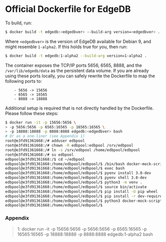 Official Dockerfile for EdgeDB
==============================

To build, run:

```bash
$ docker build -t edgedb:<edgedbver> --build-arg version=<edgedbver> .
```

Where `<edgedbver>` is the version of EdgeDB available for Debian 9, and
might resemble `1-alpha2`. If this holds true for you, then run:

```bash
$ docker build -t edgedb:1-alpha2 --build-arg version=1-alpha2 .
```

The container exposes the TCP/IP ports 5656, 6565, 8888, and the `/var/lib/edgedb/data`
as the persistent data volume. If you are already using these ports locally,
you can safely rewrite the Dockerfile to map the following ports to:
```
    - 5656 -> 15656
    - 6565 -> 16565
    - 8888 -> 18888
```

Additional setup is required that is not directly handled by the Dockerfile. Please
follow these steps:

```bash
$ docker run -it -p 15656:5656 \
> -p 5656:5656 -p 6565:16565 -p 16565:16565 \
> -p 18888:18888 -p 8888:8888 edgedb:<edgedbver> bash
# Or as a one-liner (see Appendix 1)
root@e3fd91361668:/# adduser edbpool
root@e3fd91361668:/# chown -R edbpool:edbpool /srv/edbpool
root@e3fd91361668:/# ln -s /srv/edbpool /home/edbpool/edbpool
root@e3fd91361668:/# su edbpool 
edbpool@e3fd91361668:/$ cd ~/edbpool
edbpool@e3fd91361668:/home/edbpool/edbpool/$ /bin/bash docker-mock-scripts/phase_1/pyenv_installer.sh
edbpool@e3fd91361668:/home/edbpool/edbpool/$ exec bash
edbpool@e3fd91361668:/home/edbpool/edbpool/$ pyenv install 3.8-dev
edbpool@e3fd91361668:/home/edbpool/edbpool/$ pyenv shell 3.8-dev
edbpool@e3fd91361668:/home/edbpool/edbpool/$ python3 -m venv .
edbpool@e3fd91361668:/home/edbpool/edbpool/$ source bin/activate
edbpool@e3fd91361668:/home/edbpool/edbpool/$ pip install -U pip wheel
edbpool@e3fd91361668:/home/edbpool/edbpool/$ pip install -r dev-requirements.txt
edbpool@e3fd91361668:/home/edbpool/edbpool/$ python3 docker-mock-scripts/phase_2/rpc-server.py "docker-mock-scripts/config.json"
edbpool@e3fd91361668:/home/edbpool/edbpool/$ 
```

### Appendix
> 1: docker run -it -p 15656:5656 -p 5656:5656 -p 6565:16565 -p 16565:16565 -p 18888:18888 -p 8888:8888 edgedb:1-alpha2 bash
<!--
### Markup Junk
edbpool@e3fd91361668:/home/edbpool/edbpool/$ 
edbpool@e3fd91361668:/home/edbpool/edbpool/$ 
edbpool@e3fd91361668:/home/edbpool/edbpool/$ 


-->
